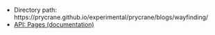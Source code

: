 
<ul>
<li>Directory path: https://prycrane.github.io/experimental/prycrane/blogs/wayfinding/</li>
<li><a href="https://github.com/wet-boew/gcweb-jekyll/wiki/API:-Pages">API: Pages (documentation)</a></li>
</ul>
